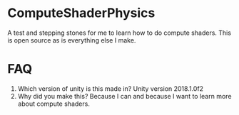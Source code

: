 # ComputeShaderPhysics
A test and stepping stones for me to learn how to do compute shaders. This is open source as is everything else I make.


# FAQ
1. Which version of unity is this made in? Unity version 2018.1.0f2
2. Why did you make this? Because I can and because I want to learn more about compute shaders.
